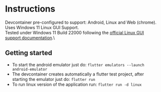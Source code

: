 # Instructions

Devcontainer pre-configured to support: Android, Linux and Web (chrome).\
Uses Windows 11 Linux GUI Support.\
Tested under Windows 11 Build 22000 following the [official Linux GUI support documentation](https://docs.microsoft.com/en-us/windows/wsl/tutorials/gui-apps).\

## Getting started

- To start the android emulator just do: `flutter emulators --launch android-emulator`
- The devcontainer creates automatically a flutter test project, after starting the emulator just do: `flutter run`
- To run linux version of the application run: `flutter run -d linux`
